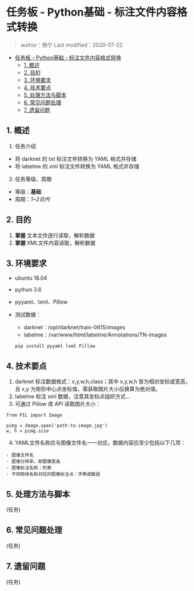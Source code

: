 # 任务板 - Python基础 - 标注文件内容格式转换

> author：杨宁
Last modified：2020-07-22

<!-- TOC depthFrom:1 depthTo:6 withLinks:1 updateOnSave:1 orderedList:0 -->

- [任务板 - Python基础 - 标注文件内容格式转换](#任务板-python基础-标注文件内容格式转换)
	- [1. 概述](#1-概述)
	- [2. 目的](#2-目的)
	- [3. 环境要求](#3-环境要求)
	- [4. 技术要点](#4-技术要点)
	- [5. 处理方法与脚本](#5-处理方法与脚本)
	- [6. 常见问题处理](#6-常见问题处理)
	- [7. 遗留问题](#7-遗留问题)

<!-- /TOC -->
## 1. 概述
  1. 任务介绍

  - 将 darknet 的 txt 标注文件转换为 YAML 格式并存储
  - 将 labelme 的 xml 标注文件转换为 YAML 格式并存储

  2. 任务等级、周期

  - 等级：**基础**
  - 周期：*1~2日内*

## 2. 目的

  1. __掌握__ 文本文件逐行读取，解析数据
  2. __掌握__ XML文件内容读取，解析数据


## 3. 环境要求

  - ubuntu 18.04
  - python 3.6
  - pyyaml、lxml、Pillow
  - 测试数据：
    - darknet：/opt/darknet/train-0615/images
    - labelme：/var/www/html/labelme/Annotations/TN-images

    ```
    pip install pyyaml lxml Pillow
    ```

## 4. 技术要点

  1. darknet 标注数据格式：x,y,w,h,class；其中 x,y,w,h 皆为相对坐标或宽高，且 x,y 为矩形中心点坐标值，需获取图片大小后换算为绝对值。
  2. labelme 标注 xml 数据，注意其坐标点组织方式<object>...</object>
  3. 可通过 Pillow 库 API 读取图片大小：

  ```
  from PIL import Image

  pimg = Image.open('path-to-image.jpg')
  w, h = pimg.size
  ```

  4. YAML文件名称应与图像文件名一一对应，数据内容应至少包括以下几项：

    - 图像文件名
    - 图像分辨率，即图像宽高
    - 图像标注名称：列表
    - 不同物体名称对应的图像标注点：字典或数组


## 5. 处理方法与脚本

(任务)

## 6. 常见问题处理

(任务)

## 7. 遗留问题

(任务)
